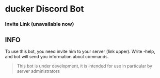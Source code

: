 # ducker Discord Bot
### Invite Link (unavailable now)
## INFO
 To use this bot, you need invite him to your server (link upper). Write -help, and bot will send you information about commands.
> This bot is under development, it is intended for use in particular by server administrators

